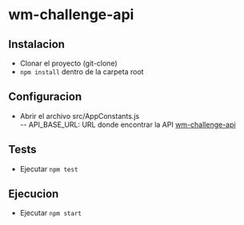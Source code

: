 # wm-challenge-api

## Instalacion
- Clonar el proyecto (git-clone)
- `npm install` dentro de la carpeta root

## Configuracion
- Abrir el archivo src/AppConstants.js\
-- API_BASE_URL: URL donde encontrar la API [wm-challenge-api](https://github.com/maxipetrucci/wm-challenge-api)

## Tests
- Ejecutar `npm test`

## Ejecucion
- Ejecutar `npm start`
